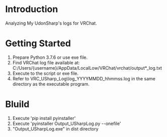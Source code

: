 # Introduction
Analyzing My UdonSharp's logs for VRChat.

# Getting Started
1. Prepare Python 3.7.6 or use exe file.
2. Find VRChat log file available at:
 C:/Users/{username}/AppData/LocalLow/VRChat/vrchat/output*_log.txt
3. Execute to the script or exe file.
4. Refer to VRC_USharp_Log\log_YYYYMMDD_hhmmss.log in the same directory as the executable program.
# Bluild
1. Execute 'pip install pyinstaller'
2. Execute 'pyinstaller Output_USharpLog.py --onefile'
3. "Output_USharpLog.exe" in dist directory
